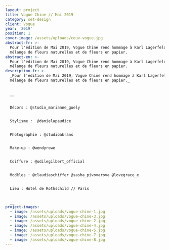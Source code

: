 ```yaml
---
layout: project
title: Vogue Chine // Mai 2019
category: set-design
client: Vogue
year: '2019'
position: 1
cover-image: /assets/uploads/couv-vogue.jpg
abstract-fr: >-
  Pour l'édition de Mai 2019, Vogue Chine rend hommage à Karl Lagerfeld, un
  mélange de fleurs naturelles et de fleurs en papier.
abstract-en: >-
  Pour l'édition de Mai 2019, Vogue Chine rend hommage à Karl Lagerfeld, un
  mélange de fleurs naturelles et de fleurs en papier.
description-fr: >-
  _Pour l'édition de Mai 2019, Vogue Chine rend hommage à Karl Lagerfeld, un
  mélange de fleurs naturelles et de fleurs en papier._


  __


  Décors : @studio_marianne_guely 


  Stylisme :  @danielapaudice 


  Photographie : @studioakrans 


  Make-up : @wendyrowe 


  Coiffure : @odilegilbert_official 


  Modèles : @claudiaschiffer @sasha_pivovarova @lovegrace_e 


  Lieu : Hôtel de Rothschild // Paris 


  __
project-images:
  - image: /assets/uploads/vogue-chine-1.jpg
  - image: /assets/uploads/vogue-chine-3.jpg
  - image: /assets/uploads/vogue-chine-2.jpg
  - image: /assets/uploads/vogue-chine-4.jpg
  - image: /assets/uploads/vogue-chine-5.jpg
  - image: /assets/uploads/vogue-chine-7.jpg
  - image: /assets/uploads/vogue-chine-8.jpg
---
```


